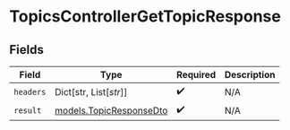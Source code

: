 # TopicsControllerGetTopicResponse


## Fields

| Field                                                    | Type                                                     | Required                                                 | Description                                              |
| -------------------------------------------------------- | -------------------------------------------------------- | -------------------------------------------------------- | -------------------------------------------------------- |
| `headers`                                                | Dict[str, List[*str*]]                                   | :heavy_check_mark:                                       | N/A                                                      |
| `result`                                                 | [models.TopicResponseDto](../models/topicresponsedto.md) | :heavy_check_mark:                                       | N/A                                                      |